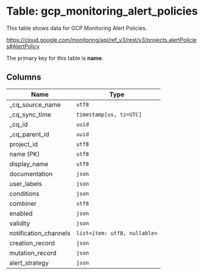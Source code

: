 # Table: gcp_monitoring_alert_policies

This table shows data for GCP Monitoring Alert Policies.

https://cloud.google.com/monitoring/api/ref_v3/rest/v3/projects.alertPolicies#AlertPolicy

The primary key for this table is **name**.

## Columns

| Name          | Type          |
| ------------- | ------------- |
|_cq_source_name|`utf8`|
|_cq_sync_time|`timestamp[us, tz=UTC]`|
|_cq_id|`uuid`|
|_cq_parent_id|`uuid`|
|project_id|`utf8`|
|name (PK)|`utf8`|
|display_name|`utf8`|
|documentation|`json`|
|user_labels|`json`|
|conditions|`json`|
|combiner|`utf8`|
|enabled|`json`|
|validity|`json`|
|notification_channels|`list<item: utf8, nullable>`|
|creation_record|`json`|
|mutation_record|`json`|
|alert_strategy|`json`|